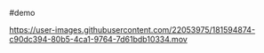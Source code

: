 #demo


https://user-images.githubusercontent.com/22053975/181594874-c90dc394-80b5-4ca1-9764-7d61bdb10334.mov

